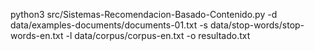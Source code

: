 python3 src/Sistemas-Recomendacion-Basado-Contenido.py -d data/examples-documents/documents-01.txt -s data/stop-words/stop-words-en.txt -l data/corpus/corpus-en.txt -o resultado.txt